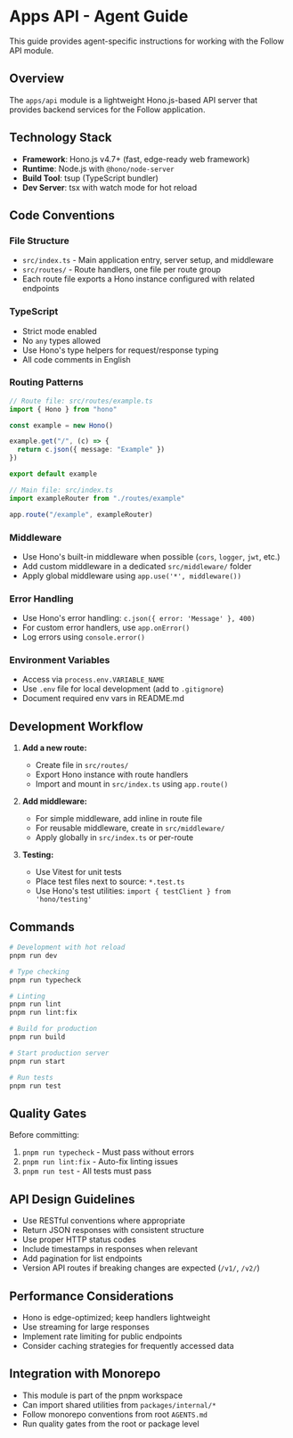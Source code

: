 # Apps API - Agent Guide

This guide provides agent-specific instructions for working with the Follow API module.

## Overview

The `apps/api` module is a lightweight Hono.js-based API server that provides backend services for the Follow application.

## Technology Stack

- **Framework**: Hono.js v4.7+ (fast, edge-ready web framework)
- **Runtime**: Node.js with `@hono/node-server`
- **Build Tool**: tsup (TypeScript bundler)
- **Dev Server**: tsx with watch mode for hot reload

## Code Conventions

### File Structure

- `src/index.ts` - Main application entry, server setup, and middleware
- `src/routes/` - Route handlers, one file per route group
- Each route file exports a Hono instance configured with related endpoints

### TypeScript

- Strict mode enabled
- No `any` types allowed
- Use Hono's type helpers for request/response typing
- All code comments in English

### Routing Patterns

```typescript
// Route file: src/routes/example.ts
import { Hono } from "hono"

const example = new Hono()

example.get("/", (c) => {
  return c.json({ message: "Example" })
})

export default example
```

```typescript
// Main file: src/index.ts
import exampleRouter from "./routes/example"

app.route("/example", exampleRouter)
```

### Middleware

- Use Hono's built-in middleware when possible (`cors`, `logger`, `jwt`, etc.)
- Add custom middleware in a dedicated `src/middleware/` folder
- Apply global middleware using `app.use('*', middleware())`

### Error Handling

- Use Hono's error handling: `c.json({ error: 'Message' }, 400)`
- For custom error handlers, use `app.onError()`
- Log errors using `console.error()`

### Environment Variables

- Access via `process.env.VARIABLE_NAME`
- Use `.env` file for local development (add to `.gitignore`)
- Document required env vars in README.md

## Development Workflow

1. **Add a new route:**
   - Create file in `src/routes/`
   - Export Hono instance with route handlers
   - Import and mount in `src/index.ts` using `app.route()`

2. **Add middleware:**
   - For simple middleware, add inline in route file
   - For reusable middleware, create in `src/middleware/`
   - Apply globally in `src/index.ts` or per-route

3. **Testing:**
   - Use Vitest for unit tests
   - Place test files next to source: `*.test.ts`
   - Use Hono's test utilities: `import { testClient } from 'hono/testing'`

## Commands

```bash
# Development with hot reload
pnpm run dev

# Type checking
pnpm run typecheck

# Linting
pnpm run lint
pnpm run lint:fix

# Build for production
pnpm run build

# Start production server
pnpm run start

# Run tests
pnpm run test
```

## Quality Gates

Before committing:

1. `pnpm run typecheck` - Must pass without errors
2. `pnpm run lint:fix` - Auto-fix linting issues
3. `pnpm run test` - All tests must pass

## API Design Guidelines

- Use RESTful conventions where appropriate
- Return JSON responses with consistent structure
- Use proper HTTP status codes
- Include timestamps in responses when relevant
- Add pagination for list endpoints
- Version API routes if breaking changes are expected (`/v1/`, `/v2/`)

## Performance Considerations

- Hono is edge-optimized; keep handlers lightweight
- Use streaming for large responses
- Implement rate limiting for public endpoints
- Consider caching strategies for frequently accessed data

## Integration with Monorepo

- This module is part of the pnpm workspace
- Can import shared utilities from `packages/internal/*`
- Follow monorepo conventions from root `AGENTS.md`
- Run quality gates from the root or package level

